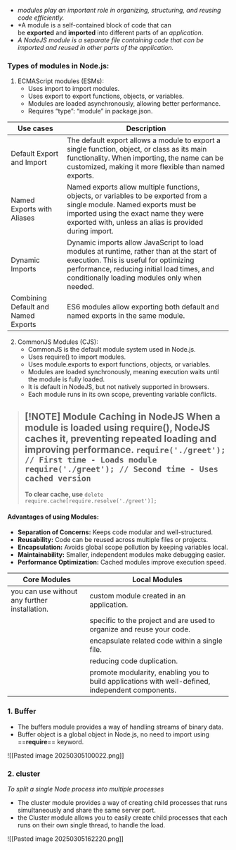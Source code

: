 - *modules play an important role in organizing, structuring, and reusing code efficiently.*
- *A module is a self-contained block of code that can be ****exported**** and ****imported**** into different parts of an *application*.
- *A NodeJS module is a separate file containing code that can be imported and reused in other parts of the application.*

### Types of modules in Node.js:
1. ECMAScript modules (ESMs): 
	- Uses import to import modules.
	- Uses export to export functions, objects, or variables.
	- Modules are loaded asynchronously, allowing better performance.
	- Requires “type”: “module” in package.json.

| Use cases                           | Description                                                                                                                                                                                                                     |
| ----------------------------------- | ------------------------------------------------------------------------------------------------------------------------------------------------------------------------------------------------------------------------------- |
| Default Export and Import           | The default export allows a module to export a single function, object, or class as its main functionality. When importing, the name can be customized, making it more flexible than named exports.                             |
| Named Exports with Aliases          | Named exports allow multiple functions, objects, or variables to be exported from a single module. Named exports must be imported using the exact name they were exported with, unless an alias is provided during import.      |
| Dynamic Imports                     | Dynamic imports allow JavaScript to load modules at runtime, rather than at the start of execution. This is useful for optimizing performance, reducing initial load times, and conditionally loading modules only when needed. |
| Combining Default and Named Exports | ES6 modules allow exporting both default and named exports in the same module.                                                                                                                                                  |
2. CommonJS Modules (CJS):
	- CommonJS is the default module system used in Node.js.
	- Uses require() to import modules.
	- Uses module.exports to export functions, objects, or variables.
	- Modules are loaded synchronously, meaning execution waits until the module is fully loaded.
	- It is default in NodeJS, but not natively supported in browsers.
	- Each module runs in its own scope, preventing variable conflicts.


> [!NOTE] Module Caching in NodeJS
> When a module is loaded using require(), NodeJS caches it, preventing repeated loading and improving performance.
>```require('./greet'); // First time - Loads module```
>```require('./greet'); // Second time - Uses cached version```
> ---
> ****To clear cache, use****
>```delete require.cache[require.resolve('./greet')];```
>

#### Advantages of using Modules:
- ****Separation of Concerns:**** Keeps code modular and well-structured.
- ****Reusability:**** Code can be reused across multiple files or projects.
- ****Encapsulation:**** Avoids global scope pollution by keeping variables local.
- ****Maintainability:**** Smaller, independent modules make debugging easier.
- ****Performance Optimization:**** Cached modules improve execution speed.


| Core Modules                                  | Local Modules                                                                                     |
| --------------------------------------------- | ------------------------------------------------------------------------------------------------- |
| you can use without any further installation. | custom module created in an application.                                                          |
|                                               | specific to the project and are used to organize and reuse your code.                             |
|                                               | encapsulate related code within a single file.                                                    |
|                                               | reducing code duplication.                                                                        |
|                                               | promote modularity, enabling you to build applications with well-defined, independent components. |

### 1. Buffer
- The buffers module provides a way of handling streams of binary data.
- Buffer object is a global object in Node.js, no need to import using ==**require**== keyword.

![[Pasted image 20250305100022.png]]


### 2. cluster
*To split a single Node process into multiple processes*
- The cluster module provides a way of creating child processes that runs simultaneously and share the same server port.
- the Cluster module allows you to easily create child processes that each runs on their own single thread, to handle the load.

![[Pasted image 20250305162220.png]]

